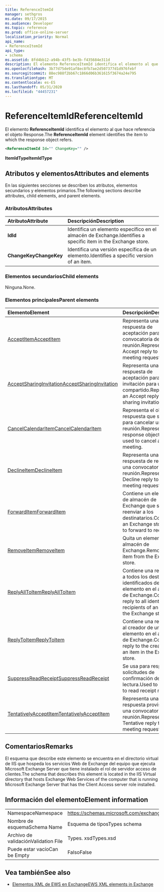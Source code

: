 ```yaml
---
title: ReferenceItemId
manager: sethgros
ms.date: 09/17/2015
ms.audience: Developer
ms.topic: reference
ms.prod: office-online-server
localization_priority: Normal
api_name:
- ReferenceItemId
api_type:
- schema
ms.assetid: 8fd4bb12-a94b-43f5-be3b-f435684e311d
description: El elemento ReferenceItemId identifica el elemento al que hace referencia el objeto Response.
ms.openlocfilehash: 3b77d75de91af8ec8fb7ae2d507377d1d976febf
ms.sourcegitcommit: 88ec988f2bb67c1866d06b361615f3674a24e795
ms.translationtype: MT
ms.contentlocale: es-ES
ms.lasthandoff: 05/31/2020
ms.locfileid: "44457231"
---
```

# <a name="referenceitemid"></a><span data-ttu-id="c3a4a-103">ReferenceItemId</span><span class="sxs-lookup"><span data-stu-id="c3a4a-103">ReferenceItemId</span></span>

<span data-ttu-id="c3a4a-104">El elemento **ReferenceItemId** identifica el elemento al que hace referencia el objeto Response.</span><span class="sxs-lookup"><span data-stu-id="c3a4a-104">The **ReferenceItemId** element identifies the item to which the response object refers.</span></span> 
  
```xml
<ReferenceItemId Id="" ChangeKey="" />
```

 <span data-ttu-id="c3a4a-105">**ItemIdType**</span><span class="sxs-lookup"><span data-stu-id="c3a4a-105">**ItemIdType**</span></span>
## <a name="attributes-and-elements"></a><span data-ttu-id="c3a4a-106">Atributos y elementos</span><span class="sxs-lookup"><span data-stu-id="c3a4a-106">Attributes and elements</span></span>

<span data-ttu-id="c3a4a-107">En las siguientes secciones se describen los atributos, elementos secundarios y elementos primarios.</span><span class="sxs-lookup"><span data-stu-id="c3a4a-107">The following sections describe attributes, child elements, and parent elements.</span></span>
  
### <a name="attributes"></a><span data-ttu-id="c3a4a-108">Atributos</span><span class="sxs-lookup"><span data-stu-id="c3a4a-108">Attributes</span></span>

|<span data-ttu-id="c3a4a-109">**Atributo**</span><span class="sxs-lookup"><span data-stu-id="c3a4a-109">**Attribute**</span></span>|<span data-ttu-id="c3a4a-110">**Descripción**</span><span class="sxs-lookup"><span data-stu-id="c3a4a-110">**Description**</span></span>|
|:-----|:-----|
|<span data-ttu-id="c3a4a-111">**Id**</span><span class="sxs-lookup"><span data-stu-id="c3a4a-111">**Id**</span></span> <br/> |<span data-ttu-id="c3a4a-112">Identifica un elemento específico en el almacén de Exchange.</span><span class="sxs-lookup"><span data-stu-id="c3a4a-112">Identifies a specific item in the Exchange store.</span></span>  <br/> |
|<span data-ttu-id="c3a4a-113">**ChangeKey**</span><span class="sxs-lookup"><span data-stu-id="c3a4a-113">**ChangeKey**</span></span> <br/> |<span data-ttu-id="c3a4a-114">Identifica una versión específica de un elemento.</span><span class="sxs-lookup"><span data-stu-id="c3a4a-114">Identifies a specific version of an item.</span></span>  <br/> |
   
### <a name="child-elements"></a><span data-ttu-id="c3a4a-115">Elementos secundarios</span><span class="sxs-lookup"><span data-stu-id="c3a4a-115">Child elements</span></span>

<span data-ttu-id="c3a4a-116">Ninguna.</span><span class="sxs-lookup"><span data-stu-id="c3a4a-116">None.</span></span>
  
### <a name="parent-elements"></a><span data-ttu-id="c3a4a-117">Elementos principales</span><span class="sxs-lookup"><span data-stu-id="c3a4a-117">Parent elements</span></span>

|<span data-ttu-id="c3a4a-118">**Elemento**</span><span class="sxs-lookup"><span data-stu-id="c3a4a-118">**Element**</span></span>|<span data-ttu-id="c3a4a-119">**Descripción**</span><span class="sxs-lookup"><span data-stu-id="c3a4a-119">**Description**</span></span>|
|:-----|:-----|
|[<span data-ttu-id="c3a4a-120">AcceptItem</span><span class="sxs-lookup"><span data-stu-id="c3a4a-120">AcceptItem</span></span>](acceptitem.md) <br/> |<span data-ttu-id="c3a4a-121">Representa una respuesta de aceptación para una convocatoria de reunión.</span><span class="sxs-lookup"><span data-stu-id="c3a4a-121">Represents an Accept reply to a meeting request.</span></span>  <br/> |
|[<span data-ttu-id="c3a4a-122">AcceptSharingInvitation</span><span class="sxs-lookup"><span data-stu-id="c3a4a-122">AcceptSharingInvitation</span></span>](acceptsharinginvitation.md) <br/> |<span data-ttu-id="c3a4a-123">Representa una respuesta de aceptación para una invitación para uso compartido.</span><span class="sxs-lookup"><span data-stu-id="c3a4a-123">Represents an Accept reply to a sharing invitation.</span></span>  <br/> |
|[<span data-ttu-id="c3a4a-124">CancelCalendarItem</span><span class="sxs-lookup"><span data-stu-id="c3a4a-124">CancelCalendarItem</span></span>](cancelcalendaritem.md) <br/> |<span data-ttu-id="c3a4a-125">Representa el objeto de respuesta que se usa para cancelar una reunión.</span><span class="sxs-lookup"><span data-stu-id="c3a4a-125">Represents the response object that is used to cancel a meeting.</span></span>  <br/> |
|[<span data-ttu-id="c3a4a-126">DeclineItem</span><span class="sxs-lookup"><span data-stu-id="c3a4a-126">DeclineItem</span></span>](declineitem.md) <br/> |<span data-ttu-id="c3a4a-127">Representa una respuesta de rechazo a una convocatoria de reunión.</span><span class="sxs-lookup"><span data-stu-id="c3a4a-127">Represents a Decline reply to a meeting request.</span></span>  <br/> |
|[<span data-ttu-id="c3a4a-128">ForwardItem</span><span class="sxs-lookup"><span data-stu-id="c3a4a-128">ForwardItem</span></span>](forwarditem.md) <br/> |<span data-ttu-id="c3a4a-129">Contiene un elemento de almacén de Exchange que se va a reenviar a los destinatarios.</span><span class="sxs-lookup"><span data-stu-id="c3a4a-129">Contains an Exchange store item to forward to recipients.</span></span>  <br/> |
|[<span data-ttu-id="c3a4a-130">RemoveItem</span><span class="sxs-lookup"><span data-stu-id="c3a4a-130">RemoveItem</span></span>](removeitem.md) <br/> |<span data-ttu-id="c3a4a-131">Quita un elemento del almacén de Exchange.</span><span class="sxs-lookup"><span data-stu-id="c3a4a-131">Removes an item from the Exchange store.</span></span>  <br/> |
|[<span data-ttu-id="c3a4a-132">ReplyAllToItem</span><span class="sxs-lookup"><span data-stu-id="c3a4a-132">ReplyAllToItem</span></span>](replyalltoitem.md) <br/> |<span data-ttu-id="c3a4a-133">Contiene una respuesta a todos los destinatarios identificados de un elemento en el almacén de Exchange.</span><span class="sxs-lookup"><span data-stu-id="c3a4a-133">Contains a reply to all identified recipients of an item in the Exchange store.</span></span>  <br/> |
|[<span data-ttu-id="c3a4a-134">ReplyToItem</span><span class="sxs-lookup"><span data-stu-id="c3a4a-134">ReplyToItem</span></span>](replytoitem.md) <br/> |<span data-ttu-id="c3a4a-135">Contiene una respuesta al creador de un elemento en el almacén de Exchange.</span><span class="sxs-lookup"><span data-stu-id="c3a4a-135">Contains a reply to the creator of an item in the Exchange store.</span></span>  <br/> |
|[<span data-ttu-id="c3a4a-136">SuppressReadReceipt</span><span class="sxs-lookup"><span data-stu-id="c3a4a-136">SuppressReadReceipt</span></span>](suppressreadreceipt.md) <br/> |<span data-ttu-id="c3a4a-137">Se usa para responder a solicitudes de confirmación de lectura.</span><span class="sxs-lookup"><span data-stu-id="c3a4a-137">Used to respond to read receipt requests.</span></span>  <br/> |
|[<span data-ttu-id="c3a4a-138">TentativelyAcceptItem</span><span class="sxs-lookup"><span data-stu-id="c3a4a-138">TentativelyAcceptItem</span></span>](tentativelyacceptitem.md) <br/> |<span data-ttu-id="c3a4a-139">Representa una respuesta provisional a una convocatoria de reunión.</span><span class="sxs-lookup"><span data-stu-id="c3a4a-139">Represents a Tentative reply to a meeting request.</span></span>  <br/> |
   
## <a name="remarks"></a><span data-ttu-id="c3a4a-140">Comentarios</span><span class="sxs-lookup"><span data-stu-id="c3a4a-140">Remarks</span></span>

<span data-ttu-id="c3a4a-141">El esquema que describe este elemento se encuentra en el directorio virtual de IIS que hospeda los servicios Web de Exchange del equipo que ejecuta Microsoft Exchange Server que tiene instalado el rol de servidor acceso de clientes.</span><span class="sxs-lookup"><span data-stu-id="c3a4a-141">The schema that describes this element is located in the IIS Virtual directory that hosts Exchange Web Services of the computer that is running Microsoft Exchange Server that has the Client Access server role installed.</span></span>
  
## <a name="element-information"></a><span data-ttu-id="c3a4a-142">Información del elemento</span><span class="sxs-lookup"><span data-stu-id="c3a4a-142">Element information</span></span>

|||
|:-----|:-----|
|<span data-ttu-id="c3a4a-143">Namespace</span><span class="sxs-lookup"><span data-stu-id="c3a4a-143">Namespace</span></span>  <br/> |https://schemas.microsoft.com/exchange/services/2006/types  <br/> |
|<span data-ttu-id="c3a4a-144">Nombre de esquema</span><span class="sxs-lookup"><span data-stu-id="c3a4a-144">Schema Name</span></span>  <br/> |<span data-ttu-id="c3a4a-145">Esquema de tipos</span><span class="sxs-lookup"><span data-stu-id="c3a4a-145">Types schema</span></span>  <br/> |
|<span data-ttu-id="c3a4a-146">Archivo de validación</span><span class="sxs-lookup"><span data-stu-id="c3a4a-146">Validation File</span></span>  <br/> |<span data-ttu-id="c3a4a-147">Types. xsd</span><span class="sxs-lookup"><span data-stu-id="c3a4a-147">Types.xsd</span></span>  <br/> |
|<span data-ttu-id="c3a4a-148">Puede estar vacío</span><span class="sxs-lookup"><span data-stu-id="c3a4a-148">Can be Empty</span></span>  <br/> |<span data-ttu-id="c3a4a-149">Falso</span><span class="sxs-lookup"><span data-stu-id="c3a4a-149">False</span></span>  <br/> |
   
## <a name="see-also"></a><span data-ttu-id="c3a4a-150">Vea también</span><span class="sxs-lookup"><span data-stu-id="c3a4a-150">See also</span></span>



- [<span data-ttu-id="c3a4a-151">Elementos XML de EWS en Exchange</span><span class="sxs-lookup"><span data-stu-id="c3a4a-151">EWS XML elements in Exchange</span></span>](ews-xml-elements-in-exchange.md)

